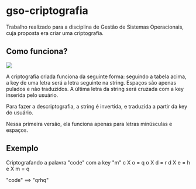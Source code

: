 # gso-criptografia

Trabalho realizado para a disciplina de Gestão de Sistemas Operacionais, cuja proposta era criar uma criptografia.

## Como funciona?

![](https://upload.wikimedia.org/wikipedia/commons/9/9a/Vigen%C3%A8re_square_shading.svg)

A criptografia criada funciona da seguinte forma: seguindo a tabela acima, a key de uma letra será a letra seguinte na string. Espaços são apenas pulados e não traduzidos. A última letra da string será cruzada com a key inserida pelo usuário.

Para fazer a descriptografia, a string é invertida, e traduzida a partir da key do usuário.

Nessa primeira versão, ela funciona apenas para letras minúsculas e espaços.

## Exemplo

Criptografando a palavra "code" com a key "m"
c X o = q
o X d = r
d X e = h
e X m = q

"code" ==> "qrhq"
